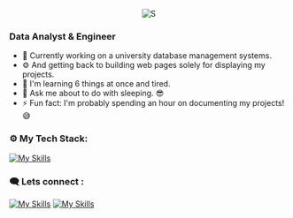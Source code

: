 <p align="center"> <img src="https://komarev.com/ghpvc/?username=spencerbbrian&label=Profile%20views&color=brightgreen&style=plastic" alt="S" /> </p>


<h3 align="left">Data Analyst & Engineer</h3>

- 🔭 Currently working on a university database management systems.
- ⚙  And getting back to building web pages solely for displaying my projects. 
- 🏁 I'm learning 6 things at once and tired. 
- 💬 Ask me about to do with sleeping. 😎
- ⚡ Fun fact: I'm probably spending an hour on documenting my projects! 😅


<h3 align="left">⚙ My Tech Stack:</h3>

[![My Skills](https://skillicons.dev/icons?i=python,html,vscode,mysql,mongodb,postgres,sqlite,selenium,flask,postman,bootstrap,powershelltheme=dark)](https://skillicons.dev)

<h3>🗨 Lets connect :</h3>

[![My Skills](https://skillicons.dev/icons?i=linkedin&theme=dark)](https://www.linkedin.com/in/spencer-brian-baiden-a740a8164/)
[![My Skills](https://skillicons.dev/icons?i=twitter&theme=dark)](https://twitter.com/spencerbrian_)

